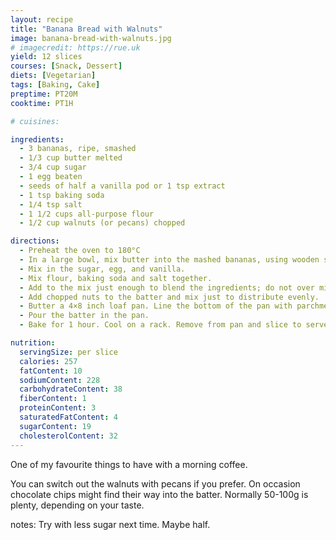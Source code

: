 ```yaml
---
layout: recipe
title: "Banana Bread with Walnuts"
image: banana-bread-with-walnuts.jpg
# imagecredit: https://rue.uk
yield: 12 slices
courses: [Snack, Dessert]
diets: [Vegetarian]
tags: [Baking, Cake]
preptime: PT20M
cooktime: PT1H

# cuisines:

ingredients:
  - 3 bananas, ripe, smashed
  - 1/3 cup butter melted
  - 3/4 cup sugar
  - 1 egg beaten
  - seeds of half a vanilla pod or 1 tsp extract
  - 1 tsp baking soda
  - 1/4 tsp salt
  - 1 1/2 cups all-purpose flour
  - 1/2 cup walnuts (or pecans) chopped

directions:
  - Preheat the oven to 180°C
  - In a large bowl, mix butter into the mashed bananas, using wooden spoon.
  - Mix in the sugar, egg, and vanilla.
  - Mix flour, baking soda and salt together.
  - Add to the mix just enough to blend the ingredients; do not over mix, the lumps will work themselves out.
  - Add chopped nuts to the batter and mix just to distribute evenly.
  - Butter a 4×8 inch loaf pan. Line the bottom of the pan with parchment paper, butter that too.
  - Pour the batter in the pan.
  - Bake for 1 hour. Cool on a rack. Remove from pan and slice to serve.

nutrition:
  servingSize: per slice
  calories: 257
  fatContent: 10
  sodiumContent: 228
  carbohydrateContent: 38
  fiberContent: 1
  proteinContent: 3
  saturatedFatContent: 4
  sugarContent: 19
  cholesterolContent: 32
---
```


One of my favourite things to have with a morning coffee.

You can switch out the walnuts with pecans if you prefer. On occasion chocolate chips might find their way into the batter. Normally 50-100g is plenty, depending on your taste.

notes:
Try with less sugar next time. Maybe half.
